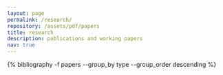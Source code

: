 ```yaml
---
layout: page
permalink: /research/
repository: /assets/pdf/papers
title: research
description: publications and working papers
nav: true
---
```


<div class="research">
 {% bibliography -f papers --group_by type  --group_order descending %}
</div>


